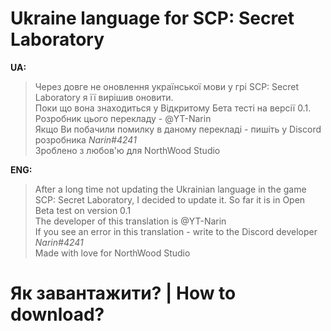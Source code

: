 # Ukraine language for SCP: Secret Laboratory

**UA:**
> Через довге не оновлення української мови у грі SCP: Secret Laboratory я її вирішив оновити.   
> Поки що вона знаходиться у Відкритому Бета тесті на версії 0.1.                                  
> Розробник цього перекладу - @YT-Narin                                                            
> Якщо Ви побачили помилку в даному перекладі - пишіть у Discord розробника *Narin#4241*          
> Зроблено з любов'ю для NorthWood Studio                                                          

**ENG:**
> After a long time not updating the Ukrainian language in the game SCP: Secret Laboratory, I decided to update it.
> So far it is in Open Beta test on version 0.1                                                  
> The developer of this translation is @YT-Narin                                                 
> If you see an error in this translation - write to the Discord developer *Narin#4241*            
> Made with love for NorthWood Studio                                                          

# Як завантажити? | How to download?
